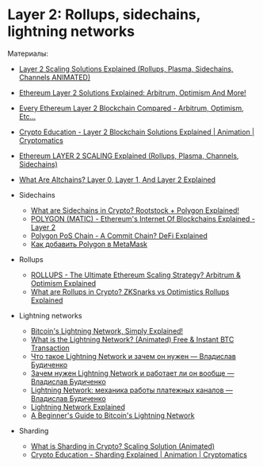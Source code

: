 # Layer 2: Rollups, sidechains, lightning networks


Материалы:

* [Layer 2 Scaling Solutions Explained (Rollups, Plasma, Sidechains, Channels ANIMATED)](https://www.youtube.com/watch?v=9pJjtEeq-N4)
* [Ethereum Layer 2 Solutions Explained: Arbitrum, Optimism And More!](https://www.youtube.com/watch?v=rj7-sE6H-Hs)
* [Every Ethereum Layer 2 Blockchain Compared - Arbitrum, Optimism, Etc...](https://www.youtube.com/watch?v=iTKSwf6je5g)
* [Crypto Education - Layer 2 Blockchain Solutions Explained | Animation | Cryptomatics](https://www.youtube.com/watch?v=2Z_2ebio8Nc)
* [Ethereum LAYER 2 SCALING Explained (Rollups, Plasma, Channels, Sidechains)](https://www.youtube.com/watch?v=BgCgauWVTs0&t=1s)
* [What Are Altchains? Layer 0, Layer 1, And Layer 2 Explained](https://www.youtube.com/watch?v=LorgQfXpuK0)
 
* Sidechains
  - [What are Sidechains in Crypto? Rootstock + Polygon Explained!](https://www.youtube.com/watch?v=cFRj2-jzm8E&t=3s)
  - [POLYGON (MATIC) - Ethereum's Internet Of Blockchains Explained - Layer 2](https://www.youtube.com/watch?v=IijtdpAtOt0)
  - [Polygon PoS Chain - A Commit Chain? DeFi Explained](https://www.youtube.com/watch?v=f7F67ZP9fsE)
  - [Как добавить Polygon в MetaMask](https://academy.binance.com/ru/articles/how-to-add-polygon-to-metamask)
* Rollups
  - [ROLLUPS - The Ultimate Ethereum Scaling Strategy? Arbitrum & Optimism Explained](https://www.youtube.com/watch?v=7pWxCklcNsU)
  - [What are Rollups in Crypto? ZKSnarks vs Optimistics Rollups Explained](https://www.youtube.com/watch?v=6_nOYsvXMsE)
* Lightning networks
  - [Bitcoin's Lightning Network, Simply Explained!](https://www.youtube.com/watch?v=rrr_zPmEiME)
  - [What is the Lightning Network? (Animated) Free & Instant BTC Transaction](https://www.youtube.com/watch?v=SXT9iq__V8c)
  - [Что такое Lightning Network и зачем он нужен — Владислав Будиченко](https://www.youtube.com/watch?v=CqFSXsBqjz4)
  - [Зачем нужен Lightning Network и работает ли он вообще — Владислав Будиченко](https://www.youtube.com/watch?v=efoAUQpdr-4)
  - [Lightning Network: механика работы платежных каналов — Владислав Будиченко](https://www.youtube.com/watch?v=4WvzAaniQuA)
  - [Lightning Network Explained](https://www.youtube.com/watch?v=9UIOeoBEjmw)
  - [A Beginner's Guide to Bitcoin's Lightning Network](https://academy.binance.com/en/articles/what-is-lightning-network)
* Sharding
  - [What is Sharding in Crypto? Scaling Solution (Animated)](https://www.youtube.com/watch?v=SZpjvWMfgDA)
  - [Crypto Education - Sharding Explained | Animation | Cryptomatics](https://www.youtube.com/watch?v=OqmG67Y2QM4)
